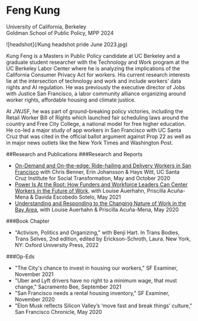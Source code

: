 # Feng Kung
University of California, Berkeley  
Goldman School of Public Policy, MPP 2024

![headshot](/Kung headshot pride June 2023.jpg)

Kung Feng is a Masters in Public Policy candidate at UC Berkeley and a graduate student researcher with the Technology and Work program at the UC Berkeley Labor Center where he is analyzing the implications of the California Consumer Privacy Act for workers. His current research interests lie at the intersection of technology and work and include workers' data rights and AI regulation. He was previously the executive director of Jobs with Justice San Francisco, a labor community alliance organizing around worker rights, affordable housing and climate justice. 

At JWJSF, he was part of ground-breaking policy victories, including the Retail Worker Bill of Rights which launched fair scheduling laws around the country and Free City College, a national model for free higher education. He co-led a major study of app workers in San Francisco with UC Santa Cruz that was cited in the official ballot argument against Prop 22 as well as in major news outlets like the New York Times and Washington Post. 

##Research and Publications
###Research and Reports  
   - [On-Demand and On-the-edge: Ride-hailing and Delivery Workers in San Francisco](https://transform.ucsc.edu/on-demand-and-on-the-edge/) with Chris Benner, Erin Johansson & Hays Witt, UC   Santa Cruz Institute for Social Transformation, May and October 2020  
   - [Power Is At the Root: How Funders and Workforce Leaders Can Center Workers in the Future of Work](https://reworkthebay.org/our-work/a-worker-centered-future-of-work/), with Louise Auerhahn, Priscilla Acuña-Mena & Davida Escobedo Sotelo, May 2021  
   - [Understanding and Responding to the Changing Nature of Work in the Bay Area](https://reworkthebay.org/wp-content/uploads/2020/05/CNOW-Report_V2FINAL_SinglePage.pdf), with Louise Auerhahn & Priscilla Acuña-Mena, May 2020  

###Book Chapter  
   - "Activism, Politics and Organizing," with Benji Hart. In Trans Bodies, Trans Selves, 2nd edition, edited by Erickson-Schroth, Laura. New York, NY: Oxford University Press, 2022  

###Op-Eds  
   - "The City's chance to invest in housing our workers," SF Examiner, November 2021  
   - "Uber and Lyft drivers have no right to a minimum wage, that must change," Sacramento Bee, September 2021  
   - "San Francisco needs a rental housing inventory," SF Examiner, November 2020  
   - "Elon Musk reflects Silicon Valley’s ‘move fast and break things’ culture," San Francisco Chronicle, May 2020  
